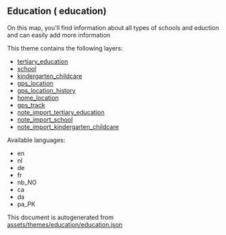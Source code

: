 

 Education ( education) 
------------------------



On this map, you'll find information about all types of schools and eduction and can easily add more information

This theme contains the following layers:



  - [tertiary_education](../Layers/tertiary_education.md)
  - [school](../Layers/school.md)
  - [kindergarten_childcare](../Layers/kindergarten_childcare.md)
  - [gps_location](../Layers/gps_location.md)
  - [gps_location_history](../Layers/gps_location_history.md)
  - [home_location](../Layers/home_location.md)
  - [gps_track](../Layers/gps_track.md)
  - [note_import_tertiary_education](../Layers/note_import_tertiary_education.md)
  - [note_import_school](../Layers/note_import_school.md)
  - [note_import_kindergarten_childcare](../Layers/note_import_kindergarten_childcare.md)


Available languages:



  - en
  - nl
  - de
  - fr
  - nb_NO
  - ca
  - da
  - pa_PK
 

This document is autogenerated from [assets/themes/education/education.json](https://github.com/pietervdvn/MapComplete/blob/develop/assets/themes/education/education.json)